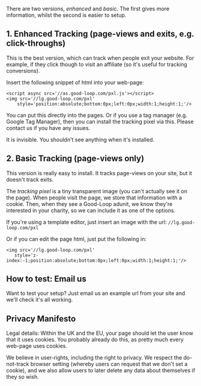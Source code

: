 There are two versions, *enhanced* and *basic*. The first gives more information, whilst the second is easier to setup.

## 1. Enhanced Tracking (page-views and exits, e.g. click-throughs)

This is the best version, which can track when people exit your website. For example, if they click though to visit an affiliate (so it's useful for tracking conversions).

Insert the following snippet of html into your web-page:

```
<script async src='//as.good-loop.com/pxl.js'></script>
<img src='//lg.good-loop.com/pxl' 
	style='position:absolute;bottom:0px;left:0px;width:1;height:1;'/>
```

You can put this directly into the pages. Or if you use a tag manager (e.g. Google Tag Manager), then you can install the tracking pixel via this. Please contact us if you have any issues.

It is invisible. You shouldn't see anything when it's installed.

## 2. Basic Tracking (page-views only)

This version is really easy to install. It tracks page-views on your site, but it doesn't track exits.

The *tracking pixel* is a tiny transparent image (you can't actually see it on the page). When people visit the page, we store that information with a cookie. Then, when they see a Good-Loop adunit, we know they're interested in your charity, so we can include it as one of the options.

If you're using a template editor, just insert an image with the url: `//lg.good-loop.com/pxl`

Or if you can edit the page html, just put the following in:

```
<img src='//lg.good-loop.com/pxl' 
   style='z-index:-1;position:absolute;bottom:0px;left:0px;width:1;height:1;'/>
```

## How to test: Email us

Want to test your setup? Just email us an example url from your site and we'll check it's all working.

## Privacy Manifesto

Legal details: Within the UK and the EU, your page should let the user know that it uses cookies. You probably already do this, as pretty much every web-page uses cookies. 

We believe in user-rights, including the right to privacy. We respect the do-not-track browser setting (whereby users can request that we don't set a cookie), and we also allow users to later delete any data about themselves if they so wish.